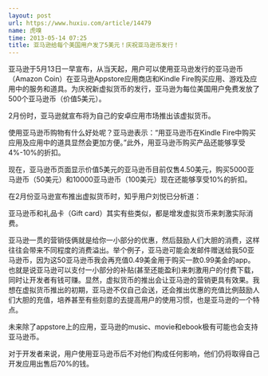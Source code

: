 ```yaml
---
layout: post
url: https://www.huxiu.com/article/14479
name: 虎嗅
time: 2013-05-14 07:25
title: 亚马逊给每个美国用户发了5美元！庆祝亚马逊币发行！
---
```

亚马逊于5月13日一早宣布，从当天起，用户可以使用亚马逊发行的亚马逊币（Amazon Coin）在亚马逊Appstore应用商店和Kindle Fire购买应用、游戏及应用中的服务和道具。为庆祝新虚拟货币的发行，亚马逊为每位美国用户免费发放了500个亚马逊币（价值5美元）。

2月份时，亚马逊就宣布将为自己的安卓应用市场推出该虚拟货币。

使用亚马逊币购物有什么好处呢？亚马逊表示：“用亚马逊币在Kindle Fire中购买应用及应用中的道具显然会更加方便。”此外，用亚马逊币购买产品还能够享受4%-10%的折扣。

现在，亚马逊币页面显示价值5美元的亚马逊币目前仅售4.50美元，购买5000亚马逊币（50美元）和10000亚马逊币（100美元）现在还能够享受10%的折扣。

在2月份亚马逊宣布推出虚拟货币时，知乎用户刘悦已分析道：

亚马逊币和礼品卡（Gift card）其实有些类似，都是增发虚拟货币来刺激实际消费。

亚马逊一贯的营销伎俩就是给你一小部分的优惠，然后鼓励人们大胆的消费，这样往往会带来不同程度的消费溢出。举个例子，亚马逊可能会发邮件赠送给我50亚马逊币，因为这50亚马逊币我会再充值0.49美金用于购买一款0.99美金的app。也就是说亚马逊可以支付一小部分的补贴(甚至还能盈利)来刺激用户的付费下载，同时让开发者有钱可赚。显然，虚拟货币的推出会让亚马逊的营销更具有效果。我想在虚拟货币推出的初期，亚马逊不仅自己会送，还会推出优惠的充值比例鼓励人们大胆的充值，培养甚至有些刻意的去提高用户的使用习惯，也是亚马逊的一个特点。

未来除了appstore上的应用，亚马逊的music、movie和ebook极有可能也会支持亚马逊币。

对于开发者来说，用户使用亚马逊币后不对他们构成任何影响，他们仍将取得自己开发应用出售后70%的钱。

